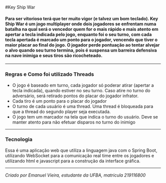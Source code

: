 #Key Ship War

#### Para ser vitorioso terá que ter muito vigor (e talvez um bom teclado). Key Ship War é um jogo multiplayer onde dois jogadores se enfrentam numa batalha na qual será o vencedor quem for o mais rápido e mais atento em apertar a tecla indicada pelo jogo, enquanto foi o seu turno, com cada tecla apertada é marcado um ponto para o jogador, vencendo que tiver o maior placar ao final do jogo. O jogador perde pontuação ao tentar alvejar o alvo quando seu turno termina, pois é suspensa um barreira defensiva na nave inimiga e seus tiros são ricocheteado. 


***


### Regras e Como foi utilizado Threads

* O jogo é baseado em turno, cada jogador só poderar atirar (apertar a tecla indicada), quando estiver no seu turno. Caso atire no turno do adversário, será retirado pontos do placar do jogador infrator.
* Cada tiro é um ponto para o placar do jogador
* O turno de cada usuário é uma thread. Uma thread é bloqueada para que a thread do segundo player seja executada.
* O jogo tem um marcador na tela que indica o turno do usuário. Deve se manter atento para não efetuar disparos no turno do inimigo

***

### Tecnologia
Essa é uma aplicação web que utiliza a linguagem java com o Spring Boot, utilizando WebSocket para a comunicação real time entre os jogadores e utilizando html e javascript para a construção da interface gráfica. 

***
*Criado por Emanuel Vieira, estudante da UFBA, matricula 219116800*
